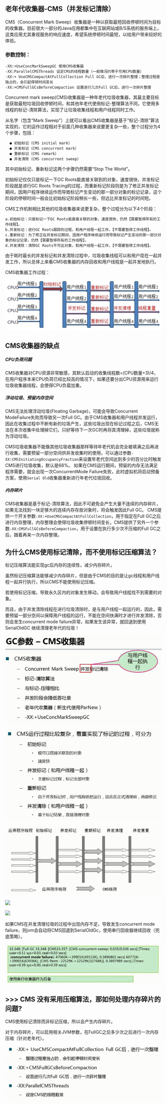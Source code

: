 ## 老年代收集器-CMS（并发标记清除） 

CMS（Concurrent Mark Sweep）收集器是一种以获取最短回收停顿时间为目标的收集器。目前很大一部分的Java应用都集中在互联网站或B/S系统的服务端上，这类应用尤其重视服务的响应速度，希望系统停顿时间最短，以给用户带来较好的体验。

### 参数控制：

	-XX:+UseConcMarkSweepGC 使用CMS收集器
	-XX:ParallelCMSThreads 设定CMS的线程数量（一般情况约等于可用CPU数量）
	-XX:+ UseCMSCompactAtFullCollection Full GC后，进行一次碎片整理；整理过程是独占的，会引起停顿时间变长
	-XX:+CMSFullGCsBeforeCompaction 设置进行几次Full GC后，进行一次碎片整理


Concurrent mark sweep(CMS)收集器是一种年老代垃圾收集器，其最主要目标是获取最短垃圾回收停顿时间，和其他年老代使用标记-整理算法不同，它使用多线程的标记-清除算法，实现了让垃圾收集线程和用户线程同时工作。

从名字（包含“Mark Sweep”）上就可以看出CMS收集器是基于“标记-清除”算法实现的，它的运作过程相对于前面几种收集器来说要更复杂一些，整个过程分为4个步骤，包括：
	
	  ● 初始标记（CMS initial mark）
	  ● 并发标记（CMS concurrent mark）
	  ● 重新标记（CMS remark）
	  ● 并发清除（CMS concurrent sweep）

其中初始标记、重新标记这两个步骤仍然需要“Stop The World”。

初始标记仅仅只是标记一下GC Roots能直接关联到的对象，速度很快，并发标记阶段就是进行GC Roots Tracing的过程，而重新标记阶段则是为了修正并发标记期间，因用户程序继续运作而导致标记产生变动的那一部分对象的标记记录，这个阶段的停顿时间一般会比初始标记阶段稍长一些，但远比并发标记的时间短。


CMS工作机制相比其他的垃圾收集器来说更复杂，整个过程分为以下4个阶段：

	a.初始标记：只是标记一下GC Roots能直接关联的对象，速度很快，仍然【需要暂停所有的工作线程】。
	b.并发标记：进行GC Roots跟踪的过程，和用户线程一起工作，【不需要暂停工作线程】。
	c.重新标记：为了修正在并发标记期间，因用户程序继续运行而导致标记产生变动的那一部分对象的标记记录，仍然【需要暂停所有的工作线程】。
	d.并发清除：清除GC Roots不可达对象，和用户线程一起工作，【不需要暂停工作线程】。

由于耗时最长的并发标记和并发清除过程中，垃圾收集线程可以和用户现在一起并发工作，所以总体上来看CMS收集器的内存回收和用户线程是一起并发地执行。


CMS收集器工作过程：

![](img/collector-cms-seq.jpeg)

## CMS收集器的缺点	

#####  CPU负荷问题
CMS收集器对CPU资源非常敏感，其默认启动的收集线程数=(CPU数量+3)/4，在用户程序本来CPU负荷已经比较高的情况下，如果还要分出CPU资源用来运行垃圾收集器线程，会使得CPU负载加重。


##### 浮动垃圾、预留内存空间
CMS无法处理浮动垃圾(Floating Garbage)，可能会导致Concurrent ModeFailure失败而导致另一次Full GC。由于CMS收集器和用户线程并发运行，因此在收集过程中不断有新的垃圾产生，这些垃圾出现在标记过程之后，CMS无法在本次收集中处理掉它们，只好等待下一次GC时再将其清理掉，这些垃圾就称为浮动垃圾。

CMS垃圾收集器不能像其他垃圾收集器那样等待年老代机会完全被填满之后再进行收集，需要预留一部分空间供并发收集时的使用，可以通过参数`-XX:CMSInitiatingOccupancyFraction`来设置年老代空间达到多少的百分比时触发CMS进行垃圾收集，默认是68%。
如果在CMS运行期间，预留的内存无法满足程序需要，就会出现一次ConcurrentMode Failure失败，此时虚拟机将启动预备方案，使用`Serial Old`收集器重新进行年老代垃圾回收。

##### 内存碎片
CMS收集器是基于标记-清除算法，因此不可避免会产生大量不连续的内存碎片，如果无法找到一块足够大的连续内存存放对象时，将会触发因此Full GC。
CMS提供一个开关参数`-XX:+UseCMSCompactAtFullCollection`，用于指定在Full GC之后进行内存整理，内存整理会使得垃圾收集停顿时间变长，CMS提供了另外一个参数`-XX:CMSFullGCsBeforeCompaction`，用于设置在执行多少次不压缩的Full GC之后，跟着再来一次内存整理。

## 为什么CMS使用标记清除，而不使用标记压缩算法？
标记压缩算法能实现gc后内存的连续性，减少内存碎片。

虽然标记压缩算法能够减少内存碎片，但是由于CMS的目的是让gc线程和用户线程一起并行执行，所以CMS不能使用标记压缩。

若使用标记压缩，导致永久区内的对象发生移动，会导致用户线程找不到需要的对象。

而且，由于并发清除线程在进行垃圾清除时，是与用户线程一起运行的，因此，需要预留一部分空间以保障用户线程的运行，不能在空间快满时才进行并发清除，否则会发生concurrent mode failure异常，如果发生该异常，就回退到使用 SerialOldGC 继续清理老年代的垃圾！

![](img/gc-cms1.jpg)

![](img/gc-cms2.jpg)

![](img/gc-cms3.jpg)

![](img/gc-cms4.jpg)

![](img/gc-cms5.jpg)

如果CMS在并发清理垃圾的过程中出现内存不足，导致发生concurrent mode failure，则jvm会自动将CMS回退到SerialOldGc，使用串行回收器继续回收（兜底策略）。

![](img/gc-cms-failed.jpg)


## >>> CMS 没有采用压缩算法，那如何处理内存碎片的问题?

CMS使用标记清除而非标记压缩，所以会产生内存碎片。

对于内存碎片，可以启用相关JVM参数，在FullGC之后多少次之后进行一次内存压缩（针对老年代）。

![](img/gc-cms-fix-fragment.jpg)
